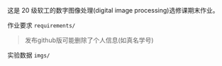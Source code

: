 这是 20 级软工的数字图像处理(digital image processing)选修课期末作业。

作业要求 `requirements/`

> 发布github版可能删除了个人信息(如真名学号)

实验数据 `imgs/`

